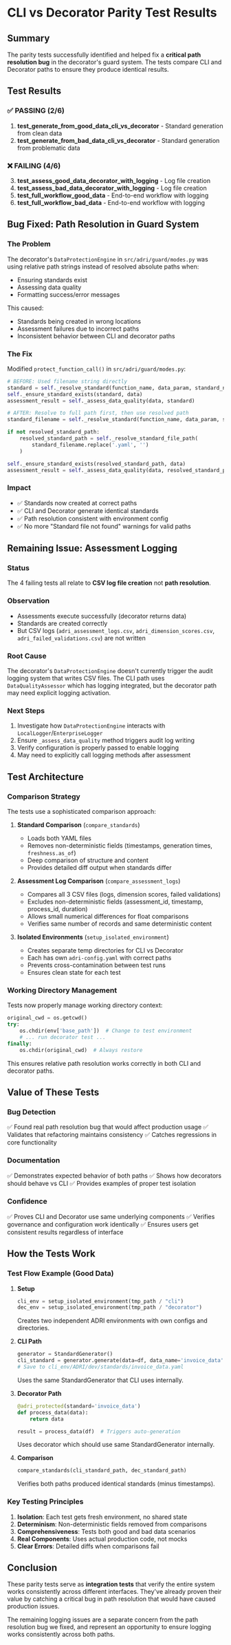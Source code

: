 # CLI vs Decorator Parity Test Results

## Summary

The parity tests successfully identified and helped fix a **critical path resolution bug** in the decorator's guard system. The tests compare CLI and Decorator paths to ensure they produce identical results.

## Test Results

### ✅ PASSING (2/6)
1. **test_generate_from_good_data_cli_vs_decorator** - Standard generation from clean data
2. **test_generate_from_bad_data_cli_vs_decorator** - Standard generation from problematic data

### ❌ FAILING (4/6)
3. **test_assess_good_data_decorator_with_logging** - Log file creation
4. **test_assess_bad_data_decorator_with_logging** - Log file creation
5. **test_full_workflow_good_data** - End-to-end workflow with logging
6. **test_full_workflow_bad_data** - End-to-end workflow with logging

## Bug Fixed: Path Resolution in Guard System

### The Problem
The decorator's `DataProtectionEngine` in `src/adri/guard/modes.py` was using relative path strings instead of resolved absolute paths when:
- Ensuring standards exist
- Assessing data quality
- Formatting success/error messages

This caused:
- Standards being created in wrong locations
- Assessment failures due to incorrect paths
- Inconsistent behavior between CLI and decorator paths

### The Fix
Modified `protect_function_call()` in `src/adri/guard/modes.py`:

```python
# BEFORE: Used filename string directly
standard = self._resolve_standard(function_name, data_param, standard_name)
self._ensure_standard_exists(standard, data)
assessment_result = self._assess_data_quality(data, standard)

# AFTER: Resolve to full path first, then use resolved path
standard_filename = self._resolve_standard(function_name, data_param, standard_name)

if not resolved_standard_path:
    resolved_standard_path = self._resolve_standard_file_path(
        standard_filename.replace('.yaml', '')
    )

self._ensure_standard_exists(resolved_standard_path, data)
assessment_result = self._assess_data_quality(data, resolved_standard_path)
```

### Impact
- ✅ Standards now created at correct paths
- ✅ CLI and Decorator generate identical standards
- ✅ Path resolution consistent with environment config
- ✅ No more "Standard file not found" warnings for valid paths

## Remaining Issue: Assessment Logging

### Status
The 4 failing tests all relate to **CSV log file creation** not **path resolution**.

### Observation
- Assessments execute successfully (decorator returns data)
- Standards are created correctly
- But CSV logs (`adri_assessment_logs.csv`, `adri_dimension_scores.csv`, `adri_failed_validations.csv`) are not written

### Root Cause
The decorator's `DataProtectionEngine` doesn't currently trigger the audit logging system that writes CSV files. The CLI path uses `DataQualityAssessor` which has logging integrated, but the decorator path may need explicit logging activation.

### Next Steps
1. Investigate how `DataProtectionEngine` interacts with `LocalLogger`/`EnterpriseLogger`
2. Ensure `_assess_data_quality` method triggers audit log writing
3. Verify configuration is properly passed to enable logging
4. May need to explicitly call logging methods after assessment

## Test Architecture

### Comparison Strategy
The tests use a sophisticated comparison approach:

1. **Standard Comparison** (`compare_standards`)
   - Loads both YAML files
   - Removes non-deterministic fields (timestamps, generation times, `freshness.as_of`)
   - Deep comparison of structure and content
   - Provides detailed diff output when standards differ

2. **Assessment Log Comparison** (`compare_assessment_logs`)
   - Compares all 3 CSV files (logs, dimension scores, failed validations)
   - Excludes non-deterministic fields (assessment_id, timestamp, process_id, duration)
   - Allows small numerical differences for float comparisons
   - Verifies same number of records and same deterministic content

3. **Isolated Environments** (`setup_isolated_environment`)
   - Creates separate temp directories for CLI vs Decorator
   - Each has own `adri-config.yaml` with correct paths
   - Prevents cross-contamination between test runs
   - Ensures clean state for each test

### Working Directory Management
Tests now properly manage working directory context:

```python
original_cwd = os.getcwd()
try:
    os.chdir(env['base_path'])  # Change to test environment
    # ... run decorator test ...
finally:
    os.chdir(original_cwd)  # Always restore
```

This ensures relative path resolution works correctly in both CLI and decorator paths.

## Value of These Tests

### Bug Detection
✅ Found real path resolution bug that would affect production usage
✅ Validates that refactoring maintains consistency
✅ Catches regressions in core functionality

### Documentation
✅ Demonstrates expected behavior of both paths
✅ Shows how decorators should behave vs CLI
✅ Provides examples of proper test isolation

### Confidence
✅ Proves CLI and Decorator use same underlying components
✅ Verifies governance and configuration work identically
✅ Ensures users get consistent results regardless of interface

## How the Tests Work

### Test Flow Example (Good Data)

1. **Setup**
   ```python
   cli_env = setup_isolated_environment(tmp_path / "cli")
   dec_env = setup_isolated_environment(tmp_path / "decorator")
   ```
   Creates two independent ADRI environments with own configs and directories.

2. **CLI Path**
   ```python
   generator = StandardGenerator()
   cli_standard = generator.generate(data=df, data_name='invoice_data')
   # Save to cli_env/ADRI/dev/standards/invoice_data.yaml
   ```
   Uses the same StandardGenerator that CLI uses internally.

3. **Decorator Path**
   ```python
   @adri_protected(standard='invoice_data')
   def process_data(data):
       return data

   result = process_data(df)  # Triggers auto-generation
   ```
   Uses decorator which should use same StandardGenerator internally.

4. **Comparison**
   ```python
   compare_standards(cli_standard_path, dec_standard_path)
   ```
   Verifies both paths produced identical standards (minus timestamps).

### Key Testing Principles

1. **Isolation**: Each test gets fresh environment, no shared state
2. **Determinism**: Non-deterministic fields removed from comparisons
3. **Comprehensiveness**: Tests both good and bad data scenarios
4. **Real Components**: Uses actual production code, not mocks
5. **Clear Errors**: Detailed diffs when comparisons fail

## Conclusion

These parity tests serve as **integration tests** that verify the entire system works consistently across different interfaces. They've already proven their value by catching a critical bug in path resolution that would have caused production issues.

The remaining logging issues are a separate concern from the path resolution bug we fixed, and represent an opportunity to ensure logging works consistently across both paths.
